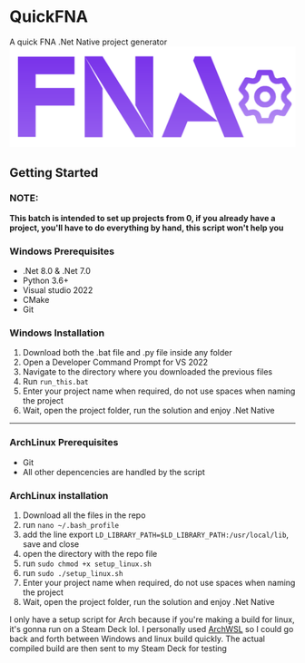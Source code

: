 # QuickFNA
A quick FNA .Net Native project generator 
![Logo](Resources/logo.png)

## Getting Started
### NOTE:
**This batch is intended to set up projects from 0, if you already have a project, you'll have to do everything by hand, this script won't help you**

### Windows Prerequisites
* .Net 8.0 & .Net 7.0
* Python 3.6+
* Visual studio 2022
* CMake
* Git

### Windows Installation
1. Download both the .bat file and .py file inside any folder
2. Open a Developer Command Prompt for VS 2022
3. Navigate to the directory where you downloaded the previous files
4. Run ```run_this.bat ```
5. Enter your project name when required, do not use spaces when naming the project
6. Wait, open the project folder, run the solution and enjoy .Net Native 

---

### ArchLinux Prerequisites
* Git
* All other depencencies are handled by the script
  
### ArchLinux installation
1. Download all the files in the repo
2. run ```nano ~/.bash_profile```
3. add the line export ```LD_LIBRARY_PATH=$LD_LIBRARY_PATH:/usr/local/lib```, save and close
4. open the directory with the repo file
5. run ```sudo chmod +x setup_linux.sh```
6. run ```sudo ./setup_linux.sh```
7. Enter your project name when required, do not use spaces when naming the project
8. Wait, open the project folder, run the solution and enjoy .Net Native

I only have a setup script for Arch because if you're making a build for linux, it's gonna run on a Steam Deck lol. I personally used [ArchWSL](https://github.com/yuk7/ArchWSL.git) so I could go back and forth between Windows and linux build quickly. The actual compiled build are then sent to my Steam Deck for testing
